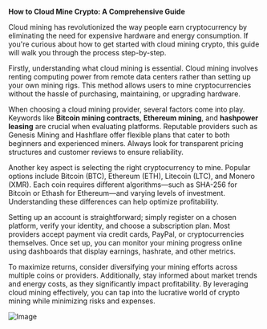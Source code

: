 **How to Cloud Mine Crypto: A Comprehensive Guide**

Cloud mining has revolutionized the way people earn cryptocurrency by eliminating the need for expensive hardware and energy consumption. If you're curious about how to get started with cloud mining crypto, this guide will walk you through the process step-by-step.

Firstly, understanding what cloud mining is essential. Cloud mining involves renting computing power from remote data centers rather than setting up your own mining rigs. This method allows users to mine cryptocurrencies without the hassle of purchasing, maintaining, or upgrading hardware.

When choosing a cloud mining provider, several factors come into play. Keywords like **Bitcoin mining contracts**, **Ethereum mining**, and **hashpower leasing** are crucial when evaluating platforms. Reputable providers such as Genesis Mining and Hashflare offer flexible plans that cater to both beginners and experienced miners. Always look for transparent pricing structures and customer reviews to ensure reliability.

Another key aspect is selecting the right cryptocurrency to mine. Popular options include Bitcoin (BTC), Ethereum (ETH), Litecoin (LTC), and Monero (XMR). Each coin requires different algorithms—such as SHA-256 for Bitcoin or Ethash for Ethereum—and varying levels of investment. Understanding these differences can help optimize profitability.

Setting up an account is straightforward; simply register on a chosen platform, verify your identity, and choose a subscription plan. Most providers accept payment via credit cards, PayPal, or cryptocurrencies themselves. Once set up, you can monitor your mining progress online using dashboards that display earnings, hashrate, and other metrics.

To maximize returns, consider diversifying your mining efforts across multiple coins or providers. Additionally, stay informed about market trends and energy costs, as they significantly impact profitability. By leveraging cloud mining effectively, you can tap into the lucrative world of crypto mining while minimizing risks and expenses.

![Image](https://github.com/user-attachments/assets/31692037-0104-4703-abd1-696b6a7dd41b)
